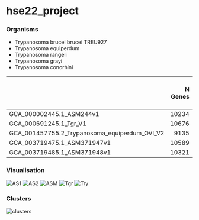 # hse22_project

### Organisms
- Trypanosoma brucei brucei TREU927
- Trypanosoma equiperdum
- Trypanosoma rangeli
- Trypanosoma grayi
- Trypanosoma conorhini

|                                               |   N Genes |   Gene length |   Exons length |   Incidence of exons |   zh-score > 500 |   Whole length |   N of predicted Z-DNA |
|:----------------------------------------------|--------------:|---------------:|--------------------------:|-------------------------:|-------------------------------------:|-----------------------:|---------------------------------:|
| GCA_000002445.1_ASM244v1                      |         10234 |       26075494 |                  13239627 |                       51 |                                 4743 |                  50502 |                          1064672 |
| GCA_000691245.1_Tgr_V1                        |         10676 |       20934132 |                  13834048 |                       66 |                                 4743 |                  50502 |                          1064672 |
| GCA_001457755.2_Trypanosoma_equiperdum_OVI_V2 |          9135 |       26228029 |                  13084295 |                       50 |                                 4743 |                  50502 |                          1064672 |
| GCA_003719475.1_ASM371947v1                   |         10589 |       21157315 |                  13594502 |                       64 |                                 4743 |                  50502 |                          1064672 |
| GCA_003719485.1_ASM371948v1                   |         10321 |       21334213 |                  14229241 |                       67 |                                 4743 |                  50502 |                          1064672 |

### Visualisation
![AS1](https://user-images.githubusercontent.com/55647212/174354700-1771a9ce-443b-4e33-bbec-089fb3f8d883.png)
![AS2](https://user-images.githubusercontent.com/55647212/174354712-03942ed1-b9f5-40bf-8e88-b37a67162807.png)
![ASM](https://user-images.githubusercontent.com/55647212/174354720-49bed55f-e2c8-4f38-8671-3847c1ed7582.png)
![Tgr](https://user-images.githubusercontent.com/55647212/174354723-c994fd44-0cf7-4860-96b7-56fec01e49a1.png)
![Try](https://user-images.githubusercontent.com/55647212/174354730-7518047c-46fc-4265-8d39-06c040aff1a0.png)
### Clusters
![clusters](https://user-images.githubusercontent.com/55647212/174355228-c11876fa-ba6e-414d-bd20-02efab974bdb.png)
